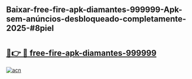 ## Baixar-free-fire-apk-diamantes-999999-Apk-sem-anúncios-desbloqueado-completamente-2025-#8piel

# <h2><a href="https://ainizakaria.my?title=free-fire-apk-diamantes-999999&ref=22M">🔗👉 🔴 free-fire-apk-diamantes-999999</a></h2>

[![acn](https://github.com/user-attachments/assets/0f9c940e-d8b0-45ae-aac7-cd30a18b3e1c)](https://ainizakaria.my?title=free-fire-apk-diamantes-999999&ref=22M)

